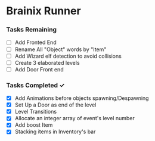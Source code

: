 # Brainix Runner


### Tasks Remaining
- [ ] Add Fronted End  
- [ ] Rename All "Object" words by "Item" 
- [ ] Add Wizard elf detection to avoid collisions
- [ ] Create 3 elaborated levels
- [ ] Add Door Front end

### Tasks Completed  ✓
- [X] Add Animations before objects spawning/Despawning
- [x] Set Up a Door as end of the level
- [x] Level Transitions 
- [X] Allocate an integer array of  event's level number
- [X] Add boost Item
- [X] Stacking items in Inventory's bar
